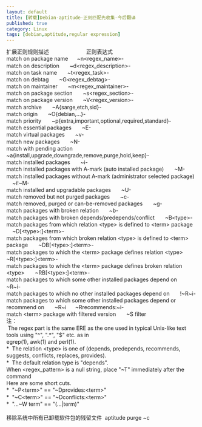```yaml
---
layout: default
title: [转载]Debian-aptitude-正则匹配先收集-今后翻译
published: true
category: Linux
tags: [debian,aptitude,regular expression]
---
```

<div id="detail" class="detail" style="line-height: 1.3;"><p><div>扩展正则规则描述 &nbsp; &nbsp; &nbsp; &nbsp; &nbsp; &nbsp; &nbsp; &nbsp; &nbsp; &nbsp; &nbsp; &nbsp; 正则表达式</div><div><div>match on package name &nbsp; &nbsp; &nbsp;~n&lt;regex_name&gt;-</div><div>match on description &nbsp; &nbsp; &nbsp; ~d&lt;regex_description&gt;-</div><div>match on task name &nbsp; &nbsp; &nbsp; ~t&lt;regex_task&gt;-</div><div>match on debtag &nbsp; &nbsp; &nbsp; ~G&lt;regex_debtag&gt;-</div><div>match on maintainer &nbsp; &nbsp; &nbsp; ~m&lt;regex_maintainer&gt;-</div><div>match on package section &nbsp; &nbsp; &nbsp; ~s&lt;regex_section&gt;-</div><div>match on package version &nbsp; &nbsp; &nbsp; ~V&lt;regex_version&gt;-</div><div>match archive &nbsp; &nbsp; &nbsp; ~A{sarge,etch,sid}-</div><div>match origin &nbsp; &nbsp; &nbsp; ~O{debian,…}-</div><div>match priority &nbsp; &nbsp; &nbsp; ~p{extra,important,optional,required,standard}-</div><div>match essential packages &nbsp; &nbsp; &nbsp; ~E-</div><div>match virtual packages &nbsp; &nbsp; &nbsp; ~v-</div><div>match new packages &nbsp; &nbsp; &nbsp; ~N-</div><div>match with pending action &nbsp; &nbsp; &nbsp; ~a{install,upgrade,downgrade,remove,purge,hold,keep}-</div><div>match installed packages &nbsp; &nbsp; &nbsp; ~i-</div><div>match installed packages with A-mark (auto installed package) &nbsp; &nbsp; &nbsp; ~M-</div><div>match installed packages without A-mark (administrator selected package) &nbsp; &nbsp; &nbsp; ~i!~M-</div><div>match installed and upgradable packages &nbsp; &nbsp; &nbsp; ~U-</div><div>match removed but not purged packages &nbsp; &nbsp; &nbsp; ~c-</div><div>match removed, purged or can-be-removed packages &nbsp; &nbsp; &nbsp; ~g-</div><div>match packages with broken relation &nbsp; &nbsp; &nbsp; ~b-</div><div>match packages with broken depends/predepends/conflict &nbsp; &nbsp; &nbsp; ~B&lt;type&gt;-</div><div>match packages from which relation &lt;type&gt; is defined to &lt;term&gt; package &nbsp; &nbsp; &nbsp; ~D[&lt;type&gt;:]&lt;term&gt;-</div><div>match packages from which broken relation &lt;type&gt; is defined to &lt;term&gt; package &nbsp; &nbsp; &nbsp; ~DB[&lt;type&gt;:]&lt;term&gt;-</div><div>match packages to which the &lt;term&gt; package defines relation &lt;type&gt; &nbsp; &nbsp; &nbsp; ~R[&lt;type&gt;:]&lt;term&gt;-</div><div>match packages to which the &lt;term&gt; package defines broken relation &lt;type&gt; &nbsp; &nbsp; &nbsp; ~RB[&lt;type&gt;:]&lt;term&gt;-</div><div>match packages to which some other installed packages depend on &nbsp; &nbsp; &nbsp; ~R~i-</div><div>match packages to which no other installed packages depend on &nbsp; &nbsp; &nbsp; !~R~i-</div><div>match packages to which some other installed packages depend or recommend on &nbsp; &nbsp; &nbsp; ~R~i &nbsp; &nbsp; &nbsp;~Rrecommends:~i-</div><div>match &lt;term&gt; package with filtered version &nbsp; &nbsp; &nbsp; ~S filter <br>注：<br>&nbsp;The regex part is the same ERE as the one used in typical Unix-like text tools using "^", ".*", "$" etc. as in<br>egrep(1), awk(1) and perl(1).<br>*&nbsp; The relation &lt;type&gt; is one of (depends, predepends, recommends, suggests, conflicts, replaces, provides).<br>*&nbsp; The default relation type is "depends".<br>When &lt;regex_pattern&gt; is a null string, place "~T" immediately after the command<br>Here are some short cuts.<br>*&nbsp; "~P&lt;term&gt;" == "~Dprovides:&lt;term&gt;"<br>*&nbsp; "~C&lt;term&gt;" == "~Dconflicts:&lt;term&gt;"<br>*&nbsp; "…~W term" == "(…|term)"<br><br>移除系统中所有已卸载软件包的残留文件&nbsp; aptitude purge ~c<br></div></div></p></div>
